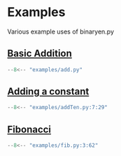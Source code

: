 # Examples

Various example uses of binaryen.py

## [Basic Addition](https://github.com/jonathanharg/binaryen.py/blob/main/examples/add.py)

```py title="add.py"
--8<-- "examples/add.py"
```

## [Adding a constant](https://github.com/jonathanharg/binaryen.py/blob/main/examples/add10.py)

```py title="add10.py"
--8<-- "examples/addTen.py:7:29"
```

## [Fibonacci](https://github.com/jonathanharg/binaryen.py/blob/main/examples/fib.py)

```py title="fib.py"
--8<-- "examples/fib.py:3:62"
```
